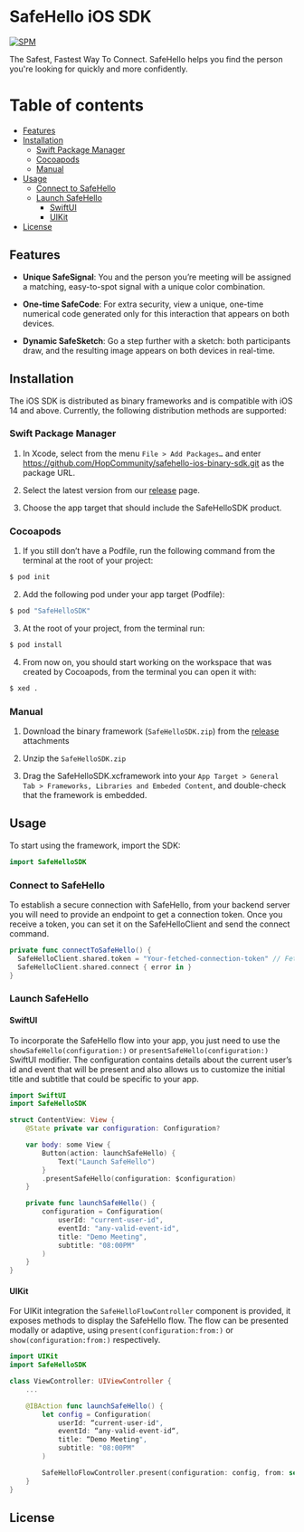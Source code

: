 # SafeHello iOS SDK
[![SPM](https://img.shields.io/badge/SPM-compatible-green)](https://www.swift.org/package-manager/)

The Safest, Fastest Way To Connect. SafeHello helps you find the person you're looking for quickly and more confidently.

Table of contents
=================

<!--ts-->
   * [Features](#features)
   * [Installation](#installation)
      * [Swift Package Manager](#swift-package-manager)
      * [Cocoapods](#cocoapods)
      * [Manual](#manual)
   * [Usage](#usage)
      * [Connect to SafeHello](#connect-to-safehello)
      * [Launch SafeHello](#launch-safehello)
        * [SwiftUI](#swiftui)
        * [UIKit](#uikit)
   * [License](#license)
<!--te-->

## Features

- **Unique SafeSignal**: You and the person you’re meeting will be assigned a matching, easy-to-spot signal with a unique color combination.

- **One-time SafeCode**: For extra security, view a unique, one-time numerical code generated only for this interaction that appears on both devices.

- **Dynamic SafeSketch**: Go a step further with a sketch: both participants draw, and the resulting image appears on both devices in real-time.

## Installation

The iOS SDK is distributed as binary frameworks and is compatible with iOS 14 and above. Currently, the following distribution methods are supported:

### Swift Package Manager

1. In Xcode, select from the menu `File > Add Packages…` and enter https://github.com/HopCommunity/safehello-ios-binary-sdk.git as the package URL.  
  
2. Select the latest version from our [release](https://github.com/HopCommunity/safehello-ios-binary-sdk/releases) page. 

3. Choose the app target that should include the SafeHelloSDK product.

### Cocoapods

 1. If you still don’t have a Podfile, run the following command from the terminal at the root of your project:
 ```bash
 $ pod init
 ```
 
 2. Add the following pod under your app target (Podfile):
 ```bash
 $ pod "SafeHelloSDK"
 ```
 
 3. At the root of your project, from the terminal run:
 ```bash
 $ pod install
 ```
 
 4. From now on, you should start working on the workspace that was created by Cocoapods, from the terminal you can open it with:
 ```bash
 $ xed .
 ```

### Manual

1. Download the binary framework (`SafeHelloSDK.zip`) from the [release](https://github.com/HopCommunity/safehello-ios-binary-sdk/releases) attachments

2. Unzip the `SafeHelloSDK.zip`

3. Drag the SafeHelloSDK.xcframework into your `App Target > General Tab > Frameworks, Libraries and Embeded Content`, and double-check that the framework  is embedded.

## Usage

To start using the framework, import the SDK:

```swift
import SafeHelloSDK
```
### Connect to SafeHello

To establish a secure connection with SafeHello, from your backend server you will need to provide an endpoint to get a connection token. Once you receive a token, you can set it on the SafeHelloClient and send the connect command.

```swift
private func connectToSafeHello() {
  SafeHelloClient.shared.token = "Your-fetched-connection-token" // Fetch from your backend server
  SafeHelloClient.shared.connect { error in }
}
```

### Launch SafeHello 

#### SwiftUI

To incorporate the SafeHello flow into your app, you just need to use the `showSafeHello(configuration:)` or `presentSafeHello(configuration:)` SwiftUI modifier. The configuration contains details about the current user’s id and event that will be present and also allows us to customize the initial title and subtitle that could be specific to your app.

```swift
import SwiftUI
import SafeHelloSDK

struct ContentView: View {
    @State private var configuration: Configuration?

    var body: some View {
        Button(action: launchSafeHello) {
            Text("Launch SafeHello")
        }
        .presentSafeHello(configuration: $configuration)
    }

    private func launchSafeHello() {
        configuration = Configuration(
            userId: "current-user-id",
            eventId: "any-valid-event-id",
            title: "Demo Meeting",
            subtitle: "08:00PM"
        )
    }
}
```

#### UIKit

For UIKit integration the `SafeHelloFlowController` component is provided, it exposes methods to display the SafeHello flow. The flow can be presented modally or adaptive, using `present(configuration:from:)` or `show(configuration:from:)` respectively.

```swift
import UIKit
import SafeHelloSDK

class ViewController: UIViewController {
    ...

    @IBAction func launchSafeHello() {
        let config = Configuration(
            userId: “current-user-id",
            eventId: “any-valid-event-id“,
            title: “Demo Meeting",
            subtitle: "08:00PM"
        )

        SafeHelloFlowController.present(configuration: config, from: self)
    }
}
```

## License
